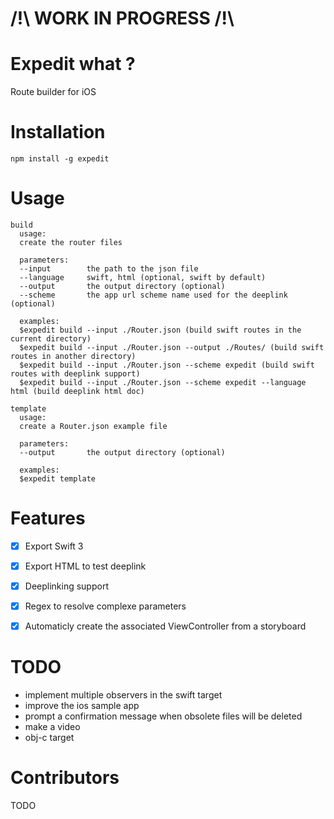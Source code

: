 # /!\ WORK IN PROGRESS /!\

# Expedit what ?

Route builder for iOS


# Installation

```
npm install -g expedit
```


# Usage

```
build
  usage:
  create the router files

  parameters:
  --input        the path to the json file
  --language     swift, html (optional, swift by default)
  --output       the output directory (optional)
  --scheme       the app url scheme name used for the deeplink (optional)

  examples:
  $expedit build --input ./Router.json (build swift routes in the current directory)
  $expedit build --input ./Router.json --output ./Routes/ (build swift routes in another directory)
  $expedit build --input ./Router.json --scheme expedit (build swift routes with deeplink support)
  $expedit build --input ./Router.json --scheme expedit --language html (build deeplink html doc)

template
  usage:
  create a Router.json example file

  parameters:
  --output       the output directory (optional)

  examples:
  $expedit template
```


# Features

- [x] Export Swift 3
- [x] Export HTML to test deeplink
- [x] Deeplinking support
- [x] Regex to resolve complexe parameters
- [x] Automaticly create the associated ViewController from a storyboard


# TODO
- implement multiple observers in the swift target
- improve the ios sample app
- prompt a confirmation message when obsolete files will be deleted
- make a video
- obj-c target


# Contributors

TODO